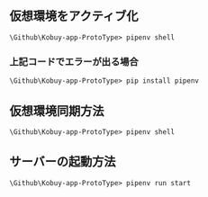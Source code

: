 ## 仮想環境をアクティブ化
```
\Github\Kobuy-app-ProtoType> pipenv shell
```
### 上記コードでエラーが出る場合
```
\Github\Kobuy-app-ProtoType> pip install pipenv
```
## 仮想環境同期方法
```
\Github\Kobuy-app-ProtoType> pipenv shell
```
## サーバーの起動方法
```
\Github\Kobuy-app-ProtoType> pipenv run start
```
